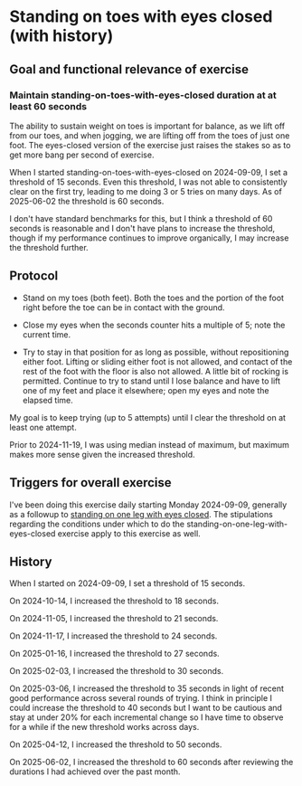 # Standing on toes with eyes closed (with history)

## Goal and functional relevance of exercise

### Maintain standing-on-toes-with-eyes-closed duration at at least 60 seconds

The ability to sustain weight on toes is important for balance, as we
lift off from our toes, and when jogging, we are lifting off from the
toes of just one foot. The eyes-closed version of the exercise just
raises the stakes so as to get more bang per second of exercise.

When I started standing-on-toes-with-eyes-closed on 2024-09-09, I set
a threshold of 15 seconds. Even this threshold, I was not able to
consistently clear on the first try, leading to me doing 3 or 5 tries
on many days. As of 2025-06-02 the threshold is 60 seconds.

I don't have standard benchmarks for this, but I think a threshold of
60 seconds is reasonable and I don't have plans to increase the
threshold, though if my performance continues to improve organically,
I may increase the threshold further.

## Protocol

* Stand on my toes (both feet). Both the toes and the portion of the
  foot right before the toe can be in contact with the ground.

* Close my eyes when the seconds counter hits a multiple of 5; note
  the current time.

* Try to stay in that position for as long as
  possible, without repositioning either foot. Lifting or sliding
  either foot is not allowed, and contact of the rest of the foot with
  the floor is also not allowed. A little bit of rocking is permitted.
  Continue to try to stand until I lose balance and have to lift one
  of my feet and place it elsewhere; open my eyes and note the elapsed
  time.

My goal is to keep trying (up to 5 attempts) until I clear the
threshold on at least one attempt.

Prior to 2024-11-19, I was using median instead of maximum, but
maximum makes more sense given the increased threshold.

## Triggers for overall exercise

I've been doing this exercise daily starting Monday 2024-09-09,
generally as a followup to [standing on one leg with eyes
closed](standing-on-one-leg-with-eyes-closed-with-history.md). The
stipulations regarding the conditions under which to do the
standing-on-one-leg-with-eyes-closed exercise apply to this exercise
as well.

## History

When I started on 2024-09-09, I set a threshold of 15 seconds.

On 2024-10-14, I increased the threshold to 18 seconds.

On 2024-11-05, I increased the threshold to 21 seconds.

On 2024-11-17, I increased the threshold to 24 seconds.

On 2025-01-16, I increased the threshold to 27 seconds.

On 2025-02-03, I increased the threshold to 30 seconds.

On 2025-03-06, I increased the threshold to 35 seconds in light of
recent good performance across several rounds of trying. I think in
principle I could increase the threshold to 40 seconds but I want to
be cautious and stay at under 20% for each incremental change so I
have time to observe for a while if the new threshold works across
days.

On 2025-04-12, I increased the threshold to 50 seconds.

On 2025-06-02, I increased the threshold to 60 seconds after reviewing
the durations I had achieved over the past month.
